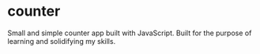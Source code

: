 # counter
Small and simple counter app built with JavaScript. Built for the purpose of learning and solidifying my skills. 
